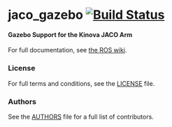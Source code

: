 jaco_gazebo  [![Build Status](https://api.travis-ci.org/WPI-RAIL/jaco_gazebo.png)](https://travis-ci.org/WPI-RAIL/jaco_gazebo)
===========

#### Gazebo Support for the Kinova JACO Arm
For full documentation, see [the ROS wiki](http://wiki.ros.org/jaco_gazebo).

### License
For full terms and conditions, see the [LICENSE](LICENSE) file.

### Authors
See the [AUTHORS](AUTHORS.md) file for a full list of contributors.

